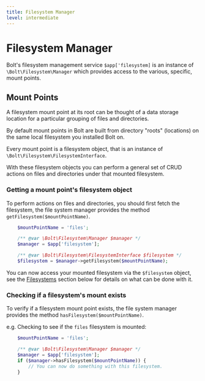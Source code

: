 ```yaml
---
title: Filesystem Manager
level: intermediate
---
```

Filesystem Manager
==================

Bolt's filesystem management service `$app['filesystem]` is an instance of
`\Bolt\Filesystem\Manager` which provides access to the various, specific,
mount points.


## Mount Points

A filesystem mount point at its root can be thought of a data storage location
for a particular grouping of files and directories.

By default mount points in Bolt are built from directory "roots" (locations)
on the same local filesystem you installed Bolt on.

Every mount point is a filesystem object, that is an instance of
`\Bolt\Filesystem\FilesystemInterface`.

With these filesystem objects you can perform a general set of CRUD actions on
files and directories under that mounted filesystem.

### Getting a mount point's filesystem object

To perform actions on files and directories, you should first fetch the
filesystem, the file system manager provides the method 
`getFilesystem($mountPointName)`.

```php
    $mountPointName = 'files';

    /** @var \Bolt\Filesystem\Manager $manager */
    $manager = $app['filesystem'];

    /** @var \Bolt\Filesystem\FilesystemInterface $filesystem */
    $filesystem = $manager->getFilesystem($mountPointName);
```

You can now access your mounted filesystem via the `$filesystem` object, see
the [Filesystems](filesystems) section below for details on what can be done
with it.

### Checking if a filesystem's mount exists

To verify if a filesystem mount point exists, the file system manager provides
the method `hasFilesystem($mountPointName)`.

e.g. Checking to see if the `files` filesystem is mounted:

```php
    $mountPointName = 'files';

    /** @var \Bolt\Filesystem\Manager $manager */
    $manager = $app['filesystem'];
    if ($manager->hasFilesystem($mountPointName)) {
        // You can now do something with this filesystem.
    }
```

